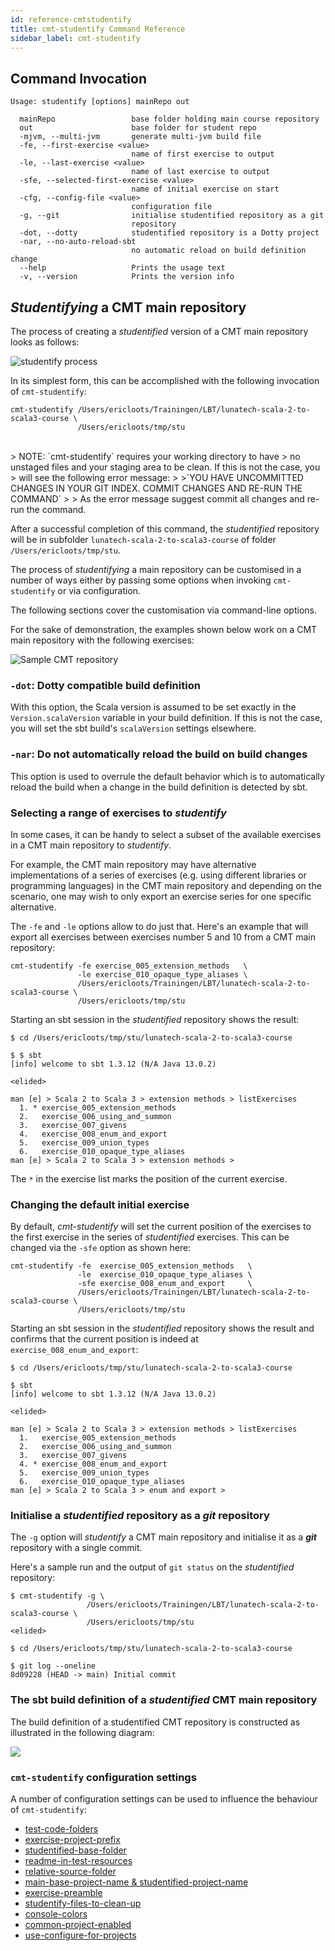 ```yaml
---
id: reference-cmtstudentify
title: cmt-studentify Command Reference
sidebar_label: cmt-studentify
---
```


## Command Invocation

```
Usage: studentify [options] mainRepo out

  mainRepo                 base folder holding main course repository
  out                      base folder for student repo
  -mjvm, --multi-jvm       generate multi-jvm build file
  -fe, --first-exercise <value>
                           name of first exercise to output
  -le, --last-exercise <value>
                           name of last exercise to output
  -sfe, --selected-first-exercise <value>
                           name of initial exercise on start
  -cfg, --config-file <value>
                           configuration file
  -g, --git                initialise studentified repository as a git
                           repository
  -dot, --dotty            studentified repository is a Dotty project
  -nar, --no-auto-reload-sbt
                           no automatic reload on build definition change
  --help                   Prints the usage text
  -v, --version            Prints the version info
```

## _Studentifying_ a CMT main repository

The process of creating a _studentified_ version of a CMT main repository
looks as follows:

![studentify process](https://i.imgur.com/8gH7Y7a.png)

In its simplest form, this can be accomplished with the following invocation
of `cmt-studentify`:

```
cmt-studentify /Users/ericloots/Trainingen/LBT/lunatech-scala-2-to-scala3-course \
               /Users/ericloots/tmp/stu
```

<br>
> NOTE: `cmt-studentify` requires your working directory to have
> no unstaged files and your staging area to be clean. If this is not the case, you
> will see the following error message:
> 
>`YOU HAVE UNCOMMITTED CHANGES IN YOUR GIT INDEX. COMMIT CHANGES AND RE-RUN THE COMMAND`
>
> As the error message suggest commit all changes and re-run the command.

After a successful completion of this command, the _studentified_ repository
will be in subfolder `lunatech-scala-2-to-scala3-course` of folder
`/Users/ericloots/tmp/stu`.

The process of _studentifying_ a main repository can be customised in a
number of ways either by passing some options when invoking `cmt-studentify`
or via configuration.

The following sections cover the customisation via command-line options.

For the sake of demonstration, the examples shown below work on a CMT main
repository with the following exercises:

![Sample CMT repository](https://i.imgur.com/6iUQQPi.png)

### `-dot`: Dotty compatible build definition

With this option, the Scala version is assumed to be set exactly in the
`Version.scalaVersion` variable in your build definition. If this is not
the case, you will set the sbt build's `scalaVersion` settings elsewhere.

### `-nar`: Do not automatically reload the build on build changes

This option is used to overrule the default behavior which is to
automatically reload the build when a change in the build definition
is detected by sbt.

### Selecting a range of exercises to _studentify_

In some cases, it can be handy to select a subset of the available exercises
in a CMT main repository to _studentify_.

For example, the CMT main repository may have alternative implementations of
a series of exercises (e.g. using different libraries or programming languages)
in the CMT main repository and depending on the scenario, one may wish to only
export an exercise series for one specific alternative.

The `-fe` and `-le` options allow to do just that. Here's an example that will
export all exercises between exercises number 5 and 10 from a CMT main
repository:

```
cmt-studentify -fe exercise_005_extension_methods   \
               -le exercise_010_opaque_type_aliases \
               /Users/ericloots/Trainingen/LBT/lunatech-scala-2-to-scala3-course \
               /Users/ericloots/tmp/stu
```

Starting an sbt session in the _studentified_ repository shows the result:

```
$ cd /Users/ericloots/tmp/stu/lunatech-scala-2-to-scala3-course

$ $ sbt
[info] welcome to sbt 1.3.12 (N/A Java 13.0.2)

<elided>

man [e] > Scala 2 to Scala 3 > extension methods > listExercises
  1. * exercise_005_extension_methods
  2.   exercise_006_using_and_summon
  3.   exercise_007_givens
  4.   exercise_008_enum_and_export
  5.   exercise_009_union_types
  6.   exercise_010_opaque_type_aliases
man [e] > Scala 2 to Scala 3 > extension methods >
```

The `*` in the exercise list marks the position of the current exercise.

### Changing the default initial exercise

By default, _cmt-studentify_ will set the current position of the exercises to
the first exercise in the series of _studentified_ exercises. This can be changed
via the `-sfe` option as shown here:

```
cmt-studentify -fe  exercise_005_extension_methods   \
               -le  exercise_010_opaque_type_aliases \
               -sfe exercise_008_enum_and_export     \
               /Users/ericloots/Trainingen/LBT/lunatech-scala-2-to-scala3-course \
               /Users/ericloots/tmp/stu
```

Starting an sbt session in the _studentified_ repository shows the result and
confirms that the current position is indeed at `exercise_008_enum_and_export`:

```
$ cd /Users/ericloots/tmp/stu/lunatech-scala-2-to-scala3-course

$ sbt
[info] welcome to sbt 1.3.12 (N/A Java 13.0.2)

<elided>

man [e] > Scala 2 to Scala 3 > extension methods > listExercises
  1.   exercise_005_extension_methods
  2.   exercise_006_using_and_summon
  3.   exercise_007_givens
  4. * exercise_008_enum_and_export
  5.   exercise_009_union_types
  6.   exercise_010_opaque_type_aliases
man [e] > Scala 2 to Scala 3 > enum and export >
```

### Initialise a _studentified_ repository as a **_git_** repository

The `-g` option will _studentify_ a CMT main repository and initialise it as a
**_git_** repository with a single commit.

Here's a sample run and the output of `git status` on the _studentified_
repository:

```
$ cmt-studentify -g \
                 /Users/ericloots/Trainingen/LBT/lunatech-scala-2-to-scala3-course \
                 /Users/ericloots/tmp/stu
<elided>

$ cd /Users/ericloots/tmp/stu/lunatech-scala-2-to-scala3-course

$ git log --oneline
8d09228 (HEAD -> main) Initial commit
```

### The sbt build definition of a _studentified_ CMT main repository

The build definition of a studentified CMT repository is constructed as
illustrated in the following diagram:

![](https://i.imgur.com/kozerak.png)

### `cmt-studentify` configuration settings

A number of configuration settings can be used to influence the behaviour of `cmt-studentify`:

- [test-code-folders](reference-config.md#test-code-folders)
- [exercise-project-prefix](reference-config.md#exercise-project-prefix)
- [studentified-base-folder](reference-config.md#studentified-base-folder)
- [readme-in-test-resources](reference-config.md#readme-in-test-resources)
- [relative-source-folder](reference-config.md#relative-source-folder)
- [main-base-project-name & studentified-project-name](reference-config.md#main-base-project-name--studentified-project-name)
- [exercise-preamble](reference-config.md#exercise-preamble)
- [studentify-files-to-clean-up](reference-config.md#studentify-files-to-clean-up)
- [console-colors](reference-config.md#console-colors)
- [common-project-enabled](reference-config.md#common-project-enabled)
- [use-configure-for-projects](reference-config.md#use-configure-for-projects)


